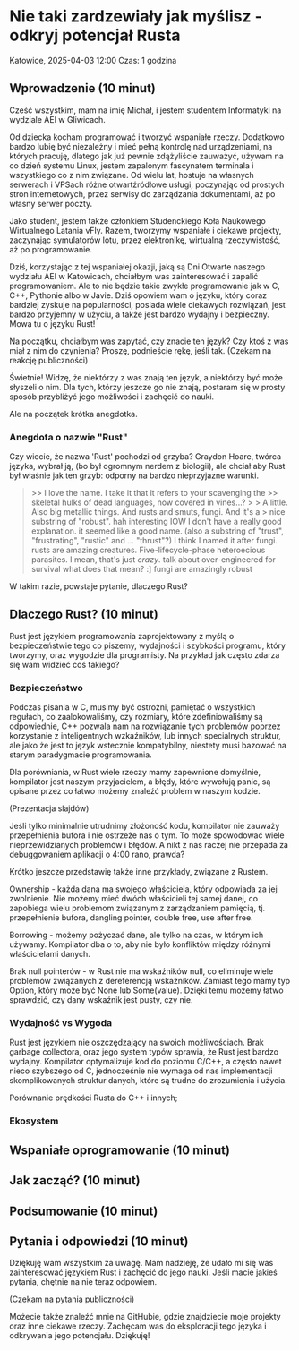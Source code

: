 # Nie taki zardzewiały jak myślisz - odkryj potencjał Rusta

Katowice, 2025-04-03 12:00
Czas: 1 godzina

## Wprowadzenie (10 minut)

Cześć wszystkim, mam na imię Michał, i jestem studentem Informatyki na wydziale AEI w Gliwicach.

Od dziecka kocham programować i tworzyć wspaniałe rzeczy. Dodatkowo bardzo lubię być niezależny i mieć pełną kontrolę nad urządzeniami, na których pracuję, dlatego jak już pewnie zdążyliście zauważyć, używam na co dzień systemu Linux, jestem zapalonym fascynatem terminala i wszystkiego co z nim związane. Od wielu lat, hostuje na własnych serwerach i VPSach różne otwartźródłowe usługi, poczynając od prostych stron internetowych, przez serwisy do zarządzania dokumentami, aż po własny serwer poczty.

Jako student, jestem także członkiem Studenckiego Koła Naukowego Wirtualnego Latania vFly. Razem, tworzymy wspaniałe i ciekawe projekty, zaczynając symulatorów lotu, przez elektronikę, wirtualną rzeczywistość, aż po programowanie.

Dziś, korzystając z tej wspaniałej okazji, jaką są Dni Otwarte naszego wydziału AEI w Katowicach, chciałbym was zainteresować i zapalić programowaniem. Ale to nie będzie takie zwykłe programowanie jak w C, C++, Pythonie albo w Javie. Dziś opowiem wam o języku, który coraz bardziej zyskuje na popularności, posiada wiele ciekawych rozwiązań, jest bardzo przyjemny w użyciu, a także jest bardzo wydajny i bezpieczny. Mowa tu o języku Rust!

Na początku, chciałbym was zapytać, czy znacie ten język? Czy ktoś z was miał z nim do czynienia? Proszę, podnieście rękę, jeśli tak. (Czekam na reakcję publiczności)

Świetnie! Widzę, że niektórzy z was znają ten język, a niektórzy być może słyszeli o nim. Dla tych, którzy jeszcze go nie znają, postaram się w prosty sposób przybliżyć jego możliwości i zachęcić do nauki.

Ale na początek krótka anegdotka.

### Anegdota o nazwie "Rust"

Czy wiecie, że nazwa 'Rust' pochodzi od grzyba? Graydon Hoare, twórca języka, wybrał ją, (bo był ogromnym nerdem z biologii), ale chciał aby Rust był właśnie jak ten grzyb: odporny na bardzo nieprzyjazne warunki.

> <graydon> >> I love the name. I take it that it refers to your scavenging the
> <graydon> >> skeletal hulks of dead languages, now covered in vines...?
> <graydon> >
> <graydon> > A little. Also big metallic things. And rusts and smuts, fungi. And it's a
> <graydon> > nice substring of "robust".
> <jonanin> hah
> <jonanin> interesting
> <graydon> IOW I don't have a really good explanation. it seemed like a good name. (also a substring
>           of "trust", "frustrating", "rustic" and ... "thrust"?)
> <graydon> I think I named it after fungi. rusts are amazing creatures.
> <graydon> Five-lifecycle-phase heteroecious parasites. I mean, that's just _crazy_.
> <graydon> talk about over-engineered for survival
> <jonanin> what does that mean? :]
> <graydon> fungi are amazingly robust

W takim razie, powstaje pytanie, dlaczego Rust?

## Dlaczego Rust? (10 minut)

Rust jest językiem programowania zaprojektowany z myślą o bezpieczeństwie tego co piszemy, wydajności i szybkości programu, który tworzymy, oraz wygodzie dla programisty. Na przykład jak często zdarza się wam widzieć coś takiego?

### Bezpieczeństwo

Podczas pisania w C, musimy być ostrożni, pamiętać o wszystkich regułach, co zaalokowaliśmy, czy rozmiary, które zdefiniowaliśmy są odpowiednie, C++ pozwala nam na rozwiązanie tych problemów poprzez korzystanie z inteligentnych wzkaźników, lub innych specialnych struktur, ale jako że jest to język wstecznie kompatybilny, niestety musi bazować na starym paradygmacie programowania.

Dla porówniania, w Rust wiele rzeczy mamy zapewnione domyślnie, kompilator jest naszym przyjacielem, a błędy, które wywołują panic, są opisane przez co łatwo możemy znaleźć problem w naszym kodzie.

(Prezentacja slajdów)

Jeśli tylko minimalnie utrudnimy złożoność kodu, kompilator nie zauważy przepełnienia bufora i nie ostrzeże nas o tym. To może spowodować wiele nieprzewidzianych problemów i błędów. A nikt z nas raczej nie przepada za debuggowaniem aplikacji o 4:00 rano, prawda?

Krótko jeszcze przedstawię także inne przykłady, związane z Rustem.

Ownership - każda dana ma swojego właściciela, który odpowiada za jej zwolnienie. Nie możemy mieć dwóch właścicieli tej samej danej, co zapobiega wielu problemom związanym z zarządzaniem pamięcią, tj. przepełnienie bufora, dangling pointer, double free, use after free.

Borrowing - możemy pożyczać dane, ale tylko na czas, w którym ich używamy. Kompilator dba o to, aby nie było konfliktów między różnymi właścicielami danych.

Brak null pointerów - w Rust nie ma wskaźników null, co eliminuje wiele problemów związanych z dereferencją wskaźników. Zamiast tego mamy typ Option, który może być None lub Some(value). Dzięki temu możemy łatwo sprawdzić, czy dany wskaźnik jest pusty, czy nie.

### Wydajność vs Wygoda

Rust jest językiem nie oszczędzający na swoich możliwościach. Brak garbage collectora, oraz jego system typów sprawia, że Rust jest bardzo wydajny. Kompilator optymalizuje kod do poziomu C/C++, a często nawet nieco szybszego od C, jednocześnie nie wymaga od nas implementacji skomplikowanych struktur danych, które są trudne do zrozumienia i użycia.

Porównanie prędkości Rusta do C++ i innych;

### Ekosystem

## Wspaniałe oprogramowanie (10 minut)

## Jak zacząć? (10 minut)

## Podsumowanie (10 minut)

## Pytania i odpowiedzi (10 minut)

Dziękuję wam wszystkim za uwagę. Mam nadzieję, że udało mi się was zainteresować językiem Rust i zachęcić do jego nauki. Jeśli macie jakieś pytania, chętnie na nie teraz odpowiem. 

(Czekam na pytania publiczności)

Możecie także znaleźć mnie na GitHubie, gdzie znajdziecie moje projekty oraz inne ciekawe rzeczy. Zachęcam was do eksploracji tego języka i odkrywania jego potencjału. Dziękuję!
